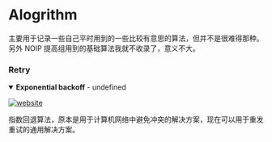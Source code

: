 # Alogrithm

主要用于记录一些自己平时用到的一些比较有意思的算法，但并不是很难得那种。
另外 NOIP 提高组用到的基础算法我就不收录了，意义不大。

### Retry

<details open>
<summary><strong>Exponential backoff</strong> - undefined</summary>

[![website](https://img.shields.io/badge/website-home-yellowgreen?style=flat-square)](https://en.wikipedia.org/wiki/Exponential_backoff)

指数回退算法，原本是用于计算机网络中避免冲突的解决方案，现在可以用于重发重试的通用解决方案。

</details>
